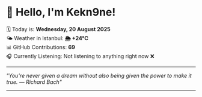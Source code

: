 # 👋 Hello, I'm Kekn9ne!

🗓️ Today is: **Wednesday, 20 August 2025**  
🌤️ Weather in Istanbul: **🌦   +24°C**  
📊 GitHub Contributions: **69**  
🎧 Currently Listening: Not listening to anything right now ❌

---

_"You're never given a dream without also being given the power to make it true. — *Richard Bach*"_

---
